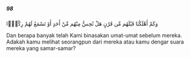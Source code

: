 ##### 98

<span class="ayah">وَكَمْ أَهْلَكْنَا قَبْلَهُم مِّن قَرْنٍ هَلْ تُحِسُّ مِنْهُم مِّنْ أَحَدٍ أَوْ تَسْمَعُ لَهُمْ رِكْزًۢا</span>

<span class="ayah_translation">Dan berapa banyak telah Kami binasakan umat-umat sebelum mereka. Adakah kamu melihat seorangpun dari mereka atau kamu dengar suara mereka yang samar-samar?</span>
